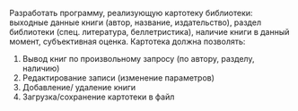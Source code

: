 Разработать программу, реализующую картотеку библиотеки: выходные данные книги (автор, название, издательство), раздел библиотеки (спец. литература, беллетристика), наличие книги в данный момент, субъективная оценка. Картотека должна позволять:
1. 	Вывод книг по произвольному запросу (по автору, разделу, наличию)
2. 	Редактирование записи (изменение параметров)
3. 	Добавление/ удаление книги
4. 	Загрузка/сохранение картотеки в файл